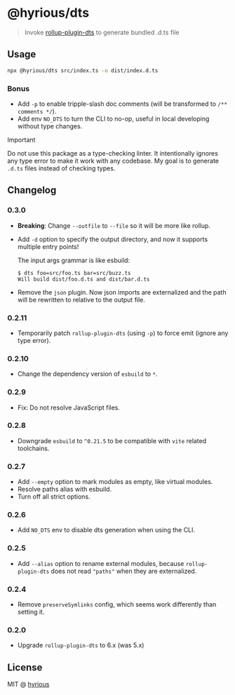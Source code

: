 # @hyrious/dts

> Invoke [rollup-plugin-dts](https://github.com/Swatinem/rollup-plugin-dts) to generate bundled .d.ts file

## Usage

```bash
npx @hyrious/dts src/index.ts -o dist/index.d.ts
```

### Bonus

- Add `-p` to enable tripple-slash doc comments (will be transformed to `/** comments */`).
- Add env `NO_DTS` to turn the CLI to no-op, useful in local developing without type changes.

> [!IMPORTANT]
> Do not use this package as a type-checking linter.
> It intentionally ignores any type error to make it work with any codebase.
> My goal is to generate `.d.ts` files instead of checking types.

## Changelog

### 0.3.0

- **Breaking**: Change `--outfile` to `--file` so it will be more like rollup.

- Add `-d` option to specify the output directory, and now it supports multiple entry points!

  The input args grammar is like esbuild:

  ```console
  $ dts foo=src/foo.ts bar=src/buzz.ts
  Will build dist/foo.d.ts and dist/bar.d.ts
  ```

- Remove the `json` plugin. Now json imports are externalized and the path will be rewritten to relative to the output file.

### 0.2.11

- Temporarily patch `rollup-plugin-dts` (using `-p`) to force emit (ignore any type error).

### 0.2.10

- Change the dependency version of `esbuild` to `*`.

### 0.2.9

- Fix: Do not resolve JavaScript files.

### 0.2.8

- Downgrade `esbuild` to `^0.21.5` to be compatible with `vite` related toolchains.

### 0.2.7

- Add `--empty` option to mark modules as empty, like virtual modules.
- Resolve paths alias with esbuild.
- Turn off all strict options.

### 0.2.6

- Add `NO_DTS` env to disable dts generation when using the CLI.

### 0.2.5

- Add `--alias` option to rename external modules, because `rollup-plugin-dts` does not read `"paths"` when they are externalized.

### 0.2.4

- Remove `preserveSymlinks` config, which seems work differently than setting it.

### 0.2.0

- Upgrade `rollup-plugin-dts` to 6.x (was 5.x)

## License

MIT @ [hyrious](https://github.com/hyrious)
